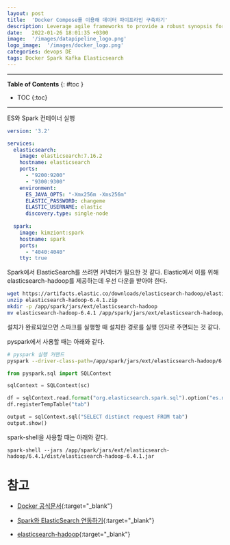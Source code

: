 ```yaml
---
layout: post
title:  'Docker Compose를 이용해 데이터 파이프라인 구축하기'
description: Leverage agile frameworks to provide a robust synopsis for high level overviews. Iterative a...
date:   2022-01-26 18:01:35 +0300
image:  '/images/datapipeline_logo.png'
logo_image:  '/images/docker_logo.png'
categories: devops DE
tags: Docker Spark Kafka Elasticsearch
---
```

---

**Table of Contents**
{: #toc }
*  TOC
{:toc}

---

ES와 Spark 컨테이너 실행

```yml
version: '3.2'

services:
  elasticsearch:
    image: elasticsearch:7.16.2
    hostname: elasticsearch
    ports:
      - "9200:9200"
      - "9300:9300"
    environment:
      ES_JAVA_OPTS: "-Xmx256m -Xms256m"
      ELASTIC_PASSWORD: changeme
      ELASTIC_USERNAME: elastic
      discovery.type: single-node
  
  spark:
    image: kimziont:spark
    hostname: spark
    ports:
      - "4040:4040"
    tty: true
```

Spark에서 ElasticSearch를 쓰려면 커넥터가 필요한 것 같다. Elastic에서 이를 위해 elasticsearch-hadoop를 제공하는데 우선 다운을 받아야 한다.  

```sh
wget https://artifacts.elastic.co/downloads/elasticsearch-hadoop/elasticsearch-hadoop-6.4.1.zip
unzip elasticsearch-hadoop-6.4.1.zip
mkdir -p /app/spark/jars/ext/elasticsearch-hadoop
mv elasticsearch-hadoop-6.4.1 /app/spark/jars/ext/elasticsearch-hadoop/6.4.1
```

설치가 완료되었으면 스파크를 실행할 때 설치한 경로를 실행 인자로 주면되는 것 같다.  

pyspark에서 사용할 때는 아래와 같다.  

```sh
# pyspark 실행 커맨드
pyspark --driver-class-path=/app/spark/jars/ext/elasticsearch-hadoop/6.4.1/dist/elasticsearch-hadoop-6.4.1.jar
```

```python
from pyspark.sql import SQLContext

sqlContext = SQLContext(sc)

df = sqlContext.read.format("org.elasticsearch.spark.sql").option("es.nodes","192.168.179.141:9200").option("es.nodes.discovery", "true").load("${INDEX}/${TYPE}")
df.registerTempTable("tab")

output = sqlContext.sql("SELECT distinct request FROM tab")
output.show()
```

spark-shell을 사용할 때는 아래와 같다.  

```
spark-shell --jars /app/spark/jars/ext/elasticsearch-hadoop/6.4.1/dist/elasticsearch-hadoop-6.4.1.jar
```



# 참고

- [Docker 공식문서](https://docs.docker.com/engine/reference/builder/#cmd){:target="_blank"}  

- [Spark와 ElasticSearch 연동하기](https://oboki.net/workspace/python/pyspark-elasticsearch-index-에서-dataframe-생성하기/){:target="_blank"}  
- [elasticsearch-hadoop](https://github.com/elastic/elasticsearch-hadoop){:target="_blank"}
